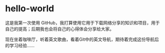 # hello-world
这是我第一次使用 GitHub，我打算使用它用于下载网络分享的知识和项目，用于自己的提高；后期我也会将自己的心得体会分享给大家。

现在坐着咖啡厅，听着英文歌曲，看着Git中的英文导航，期待着完成这份导航后的学习经验……
